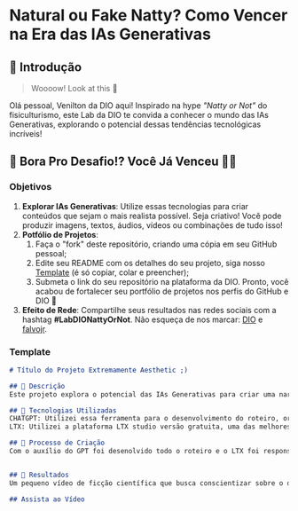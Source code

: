 # Natural ou Fake Natty? Como Vencer na Era das IAs Generativas

## 🚀 Introdução

> Woooow! Look at this 👀

Olá pessoal, Venilton da DIO aqui! Inspirado na hype _"Natty or Not"_ do fisiculturismo, este Lab da DIO te convida a conhecer o mundo das IAs Generativas, explorando o potencial dessas tendências tecnológicas incríveis!

## 🎯 Bora Pro Desafio!? Você Já Venceu 💪🤓

### Objetivos

1. **Explorar IAs Generativas**: Utilize essas tecnologias para criar conteúdos que sejam o mais realista possível. Seja criativo! Você pode produzir imagens, textos, áudios, vídeos ou combinações de tudo isso!
1. **Potfólio de Projetos**:
    1. Faça o "fork" deste repositório, criando uma cópia em seu GitHub pessoal;
    2. Edite seu README com os detalhes do seu projeto, siga nosso [Template](#template) (é só copiar, colar e preencher);
    3. Submeta o link do seu repositório na plataforma da DIO. Pronto, você acabou de fortalecer seu portfólio de projetos nos perfis do GitHub e DIO 🚀
1. **Efeito de Rede**: Compartilhe seus resultados nas redes sociais com a hashtag **#LabDIONattyOrNot**. Não esqueça de nos marcar: [DIO](https://www.linkedin.com/school/dio-makethechange) e [falvojr](https://www.linkedin.com/in/falvojr).

### Template

```markdown
# Título do Projeto Extremamente Aesthetic ;)

## 📒 Descrição
Este projeto explora o potencial das IAs Generativas para criar uma narrativa imersiva em vídeo, abordando temas como o desenvolvimento de inteligência artificial consciente e suas implicações éticas e sociais. O foco está em apresentar o equilíbrio entre storytelling e tecnologia.

## 🤖 Tecnologias Utilizadas
CHATGPT: Utilizei essa ferramenta para o desenvolvimento do roteiro, organização dos episódios e caracterização das personagens.
LTX: Utilizei a plataforma LTX studio versão gratuita, uma das melhores ferramentas para estudantes de tecnologia, segue abaixo o link de acesso; https://app.ltx.studio/

## 🧐 Processo de Criação
Com o auxílio do GPT foi desenolvido todo o roteiro e o LTX foi responsavel pela personificação das personagens e produção do vídeo.


## 🚀 Resultados
Um pequeno vídeo de ficção científica que busca conscientizar sobre o desenvolvimento das Ias e a responsabilidade dos desenolvedores no que se refere a ética e sociedade.

## Assista ao Vídeo


